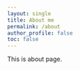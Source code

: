 ```yaml
---
layout: single
title: About me
permalink: /about
author_profile: false
toc: false
---
```


This is about page.